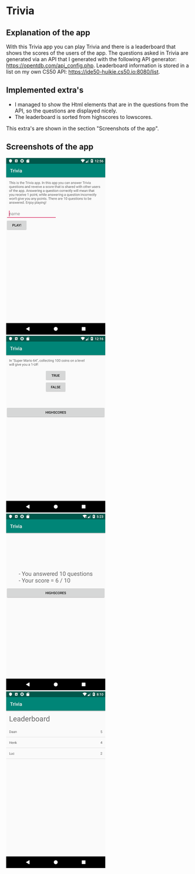 # Trivia

## Explanation of the app
With this Trivia app you can play Trivia and there is a leaderboard that shows the scores of the users of the app. The questions asked in Trivia are generated via an API that I generated with the following API generator: https://opentdb.com/api_config.php. Leaderboard information is stored in a list on my own CS50 API: https://ide50-huikie.cs50.io:8080/list.

## Implemented extra's
- I managed to show the Html elements that are in the questions from the API, so the questions are displayed nicely.
- The leaderboard is sorted from highscores to lowscores.

This extra's are shown in the section "Screenshots of the app".

## Screenshots of the app
![](https://github.com/Huikie/Trivia/blob/master/doc/begin_info.png)
![](https://github.com/Huikie/Trivia/blob/master/doc/question_html_fix.png)
![](https://github.com/Huikie/Trivia/blob/master/doc/score.png)
![](https://github.com/Huikie/Trivia/blob/master/doc/leaderboard.png)

